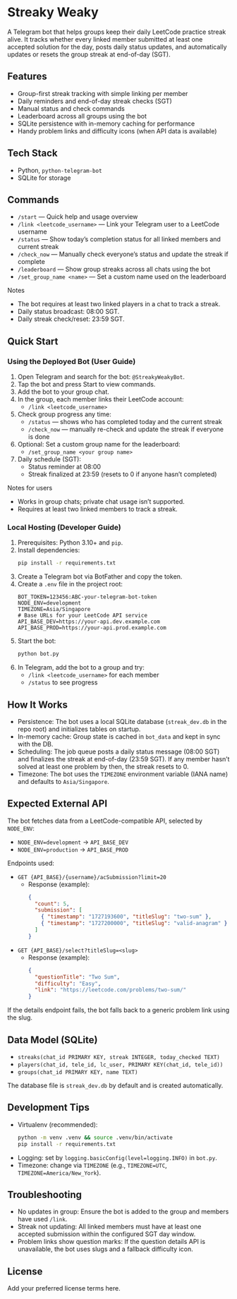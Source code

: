 # Streaky Weaky

A Telegram bot that helps groups keep their daily LeetCode practice streak alive. It tracks whether every linked member submitted at least one accepted solution for the day, posts daily status updates, and automatically updates or resets the group streak at end-of-day (SGT).

## Features

- Group-first streak tracking with simple linking per member
- Daily reminders and end-of-day streak checks (SGT)
- Manual status and check commands
- Leaderboard across all groups using the bot
- SQLite persistence with in-memory caching for performance
- Handy problem links and difficulty icons (when API data is available)

## Tech Stack

- Python, `python-telegram-bot`
- SQLite for storage

## Commands

- `/start` — Quick help and usage overview
- `/link <leetcode_username>` — Link your Telegram user to a LeetCode username
- `/status` — Show today’s completion status for all linked members and current streak
- `/check_now` — Manually check everyone’s status and update the streak if complete
- `/leaderboard` — Show group streaks across all chats using the bot
- `/set_group_name <name>` — Set a custom name used on the leaderboard

Notes

- The bot requires at least two linked players in a chat to track a streak.
- Daily status broadcast: 08:00 SGT.
- Daily streak check/reset: 23:59 SGT.

## Quick Start

### Using the Deployed Bot (User Guide)

1. Open Telegram and search for the bot: `@StreakyWeakyBot`.
2. Tap the bot and press Start to view commands.
3. Add the bot to your group chat.
4. In the group, each member links their LeetCode account:
   - `/link <leetcode_username>`
5. Check group progress any time:
   - `/status` — shows who has completed today and the current streak
   - `/check_now` — manually re-check and update the streak if everyone is done
6. Optional: Set a custom group name for the leaderboard:
   - `/set_group_name <your group name>`
7. Daily schedule (SGT):
   - Status reminder at 08:00
   - Streak finalized at 23:59 (resets to 0 if anyone hasn’t completed)

Notes for users

- Works in group chats; private chat usage isn’t supported.
- Requires at least two linked members to track a streak.

### Local Hosting (Developer Guide)

1. Prerequisites: Python 3.10+ and `pip`.
2. Install dependencies:
   ```bash
   pip install -r requirements.txt
   ```
3. Create a Telegram bot via BotFather and copy the token.
4. Create a `.env` file in the project root:
   ```env
   BOT_TOKEN=123456:ABC-your-telegram-bot-token
   NODE_ENV=development
   TIMEZONE=Asia/Singapore
   # Base URLs for your LeetCode API service
   API_BASE_DEV=https://your-api.dev.example.com
   API_BASE_PROD=https://your-api.prod.example.com
   ```
5. Start the bot:
   ```bash
   python bot.py
   ```
6. In Telegram, add the bot to a group and try:
   - `/link <leetcode_username>` for each member
   - `/status` to see progress

## How It Works

- Persistence: The bot uses a local SQLite database (`streak_dev.db` in the repo root) and initializes tables on startup.
- In-memory cache: Group state is cached in `bot_data` and kept in sync with the DB.
- Scheduling: The job queue posts a daily status message (08:00 SGT) and finalizes the streak at end-of-day (23:59 SGT). If any member hasn’t solved at least one problem by then, the streak resets to 0.
- Timezone: The bot uses the `TIMEZONE` environment variable (IANA name) and defaults to `Asia/Singapore`.

## Expected External API

The bot fetches data from a LeetCode-compatible API, selected by `NODE_ENV`:

- `NODE_ENV=development` → `API_BASE_DEV`
- `NODE_ENV=production` → `API_BASE_PROD`

Endpoints used:

- `GET {API_BASE}/{username}/acSubmission?limit=20`
  - Response (example):
    ```json
    {
      "count": 5,
      "submission": [
        { "timestamp": "1727193600", "titleSlug": "two-sum" },
        { "timestamp": "1727200000", "titleSlug": "valid-anagram" }
      ]
    }
    ```
- `GET {API_BASE}/select?titleSlug=<slug>`
  - Response (example):
    ```json
    {
      "questionTitle": "Two Sum",
      "difficulty": "Easy",
      "link": "https://leetcode.com/problems/two-sum/"
    }
    ```

If the details endpoint fails, the bot falls back to a generic problem link using the slug.

## Data Model (SQLite)

- `streaks(chat_id PRIMARY KEY, streak INTEGER, today_checked TEXT)`
- `players(chat_id, tele_id, lc_user, PRIMARY KEY(chat_id, tele_id))`
- `groups(chat_id PRIMARY KEY, name TEXT)`

The database file is `streak_dev.db` by default and is created automatically.

## Development Tips

- Virtualenv (recommended):
  ```bash
  python -m venv .venv && source .venv/bin/activate
  pip install -r requirements.txt
  ```
- Logging: set by `logging.basicConfig(level=logging.INFO)` in `bot.py`.
- Timezone: change via `TIMEZONE` (e.g., `TIMEZONE=UTC`, `TIMEZONE=America/New_York`).

## Troubleshooting

- No updates in group: Ensure the bot is added to the group and members have used `/link`.
- Streak not updating: All linked members must have at least one accepted submission within the configured SGT day window.
- Problem links show question marks: If the question details API is unavailable, the bot uses slugs and a fallback difficulty icon.

## License

Add your preferred license terms here.
